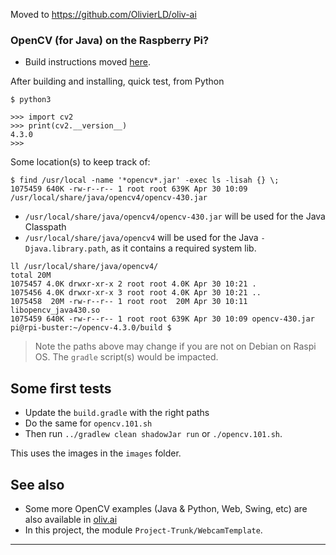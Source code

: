 Moved to <https://github.com/OlivierLD/oliv-ai>

### OpenCV (for Java) on the Raspberry Pi?
- Build instructions moved [here](https://github.com/OlivierLD/oliv-ai/tree/master/opencv).

After building and installing, quick test, from Python
```
$ python3

>>> import cv2
>>> print(cv2.__version__)
4.3.0
>>>
```
Some location(s) to keep track of:
```
$ find /usr/local -name '*opencv*.jar' -exec ls -lisah {} \;
1075459 640K -rw-r--r-- 1 root root 639K Apr 30 10:09 /usr/local/share/java/opencv4/opencv-430.jar
```
- `/usr/local/share/java/opencv4/opencv-430.jar` will be used for the Java Classpath 
- `/usr/local/share/java/opencv4` will be used for the Java `-Djava.library.path`, as it contains a required system lib.
```
ll /usr/local/share/java/opencv4/
total 20M
1075457 4.0K drwxr-xr-x 2 root root 4.0K Apr 30 10:21 .
1075456 4.0K drwxr-xr-x 3 root root 4.0K Apr 30 10:21 ..
1075458  20M -rw-r--r-- 1 root root  20M Apr 30 10:11 libopencv_java430.so
1075459 640K -rw-r--r-- 1 root root 639K Apr 30 10:09 opencv-430.jar
pi@rpi-buster:~/opencv-4.3.0/build $ 
``` 
> Note the paths above may change if you are not on Debian on Raspi OS.
> The `gradle` script(s) would be impacted.

## Some first tests
- Update the `build.gradle` with the right paths
- Do the same for `opencv.101.sh`
- Then run `../gradlew clean shadowJar run` or `./opencv.101.sh`.

This uses the images in the `images` folder.

## See also
- Some more OpenCV examples (Java & Python, Web, Swing, etc) are also available in [oliv.ai](https://github.com/OlivierLD/oliv-ai/tree/master/opencv)
- In this project, the module `Project-Trunk/WebcamTemplate`.

---
